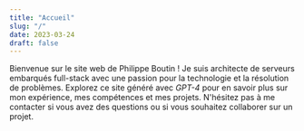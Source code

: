 ```yaml
---
title: "Accueil"
slug: "/"
date: 2023-03-24
draft: false
---
```


Bienvenue sur le site web de Philippe Boutin ! Je suis architecte de serveurs embarqués full-stack avec une passion pour la technologie et la résolution de problèmes. Explorez ce site généré avec *GPT-4* pour en savoir plus sur mon expérience, mes compétences et mes projets. N'hésitez pas à me contacter si vous avez des questions ou si vous souhaitez collaborer sur un projet.
